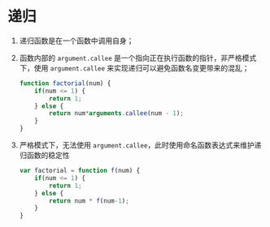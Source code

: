 # 递归
1. 递归函数是在一个函数中调用自身；

2. 函数内部的 `argument.callee` 是一个指向正在执行函数的指针，非严格模式下，使用 `argument.callee` 来实现递归可以避免函数名变更带来的混乱；
    ```javascript
    function factorial(num) {
        if(num <= 1) {
            return 1;
        } else {
            return num*arguments.callee(num - 1);
        }
    }
    ```

3. 严格模式下，无法使用 `argument.callee`，此时使用命名函数表达式来维护递归函数的稳定性
    ```javascript
    var factorial = function f(num) {
        if(num <= 1) {
            return 1;
        } else {
            return num * f(num-1);
        }
    }
    ```

